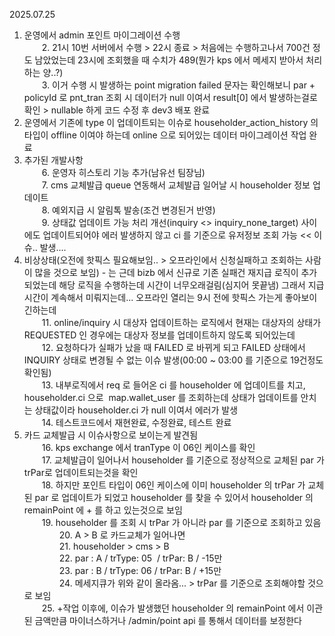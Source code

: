 2025.07.25
1. 운영에서 admin 포인트 마이그레이션 수행   
  2. 21시 10번 서버에서 수행 > 22시 종료 > 처음에는 수행하고나서 700건 정도 남았었는데 23시에 조회했을 때 수치가 489(뭔가 kps 에서 메세지 받아서 처리하는 양..?)  
  3. 이거 수행 시 발생하는 point migration failed 문자는 확인해보니 par + policyId 로 pnt_tran 조회 시 데이터가 null 이여서 result[0] 에서 발생하는걸로 확인 > nullable 하게 코드 수정 후 dev3 배포 완료  
4. 운영에서 기존에 type 이 업데이트되는 이슈로 householder_action_history 의 타입이 offline 이여야 하는데 online 으로 되어있는 데이터 마이그레이션 작업 완료  
5. 추가된 개발사항  
  6. 운영자 히스토리 기능 추가(남유선 팀장님)  
  7. cms 교체발급 queue 연동해서 교체발급 일어날 시 householder 정보 업데이트  
  8. 예외지급 시 알림톡 발송(조건 변경된거 반영)  
  9. 상태값 업데이트 가능 처리 개선(inquiry <> inquiry_none_target) 사이에도 업데이트되어야 에러 발생하지 않고 ci 를 기준으로 유저정보 조회 가능 << 이슈.. 발생....   
10. 비상상태(오전에 핫픽스 필요해보임.. > 오프라인에서 신청실패하고 조회하는 사람이 많을 것으로 보임) - 는 근데 bizb 에서 신규로 기존 실패건 재지급 로직이 추가되었는데 해당 로직을 수행하는데 시간이 너무오래걸림(심지어 못끝냄) 그래서 지급시간이 계속해서 미뤄지는데... 오프라인 열리는 9시 전에 핫픽스 가는게 좋아보이긴하는데  
  11. online/inquiry 시 대상자 업데이트하는 로직에서 현재는 대상자의 상태가 REQUESTED 인 경우에는 대상자 정보를 업데이트하지 않도록 되어있는데   
  12. 요청하다가 실패가 났을 때 FAILED 로 바뀌게 되고 FAILED 상태에서 INQUIRY 상태로 변경될 수 없는 이슈 발생(00:00 ~ 03:00 를 기준으로 19건정도 확인됨)  
  13. 내부로직에서 req 로 들어온 ci 를 householder 에 업데이트를 치고, householder.ci 으로  map.wallet_user 를 조회하는데 상태가 업데이트를 안치는 상태값이라 householder.ci 가 null 이여서 에러가 발생  
  14. 테스트코드에서 재현완료, 수정완료, 테스트 완료  
15. 카드 교체발급 시 이슈사항으로 보이는게 발견됨  
  16. kps exchange 에서 tranType 이 06인 케이스를 확인  
  17. 교체발급이 일어나서 householder 를 기준으로 정상적으로 교체된 par 가 trPar로 업데이트되는것을 확인  
  18. 하지만 포인트 타입이 06인 케이스에 이미 householder 의 trPar 가 교체된 par 로 업데이트가 되었고 householder 를 찾을 수 있어서 householder 의 remainPoint 에 + 를 하고 있는것으로 보임  
  19. householder 를 조회 시 trPar 가 아니라 par 를 기준으로 조회하고 있음  
    20. A > B 로 카드교체가 일어나면  
    21. householder > cms > B  
    22. par : A / trType: 05  / trPar: B / -15만  
    23. par : B / trType: 06 / trPar: B / +15만  
    24. 메세지큐가 위와 같이 올라옴... > trPar 를 기준으로 조회해야할 것으로 보임  
  25. +작업 이후에, 이슈가 발생했던 householder 의 remainPoint 에서 이관된 금액만큼 마이너스하거나 /admin/point api 를 통해서 데이터를 보정한다